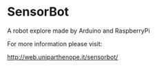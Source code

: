 SensorBot
=========

A robot explore made by Arduino and RaspberryPi

For more information please visit:

http://web.uniparthenope.it/sensorbot/
